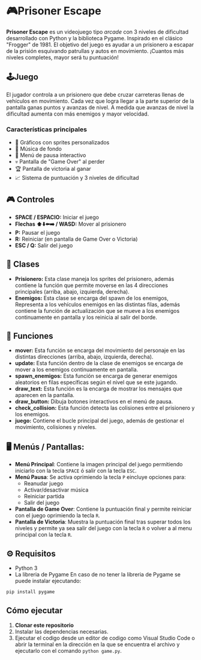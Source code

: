 # 🎮Prisoner Escape

**Prisoner Escape** es un videojuego tipo *arcade* con 3 niveles de dificultad desarrollado con Python y la biblioteca Pygame. Inspirado en el clásico "Frogger" de 1981. El objetivo del juego es ayudar a un prisionero a escapar de la prisión esquivando patrullas y autos en movimiento. ¡Cuantos más niveles completes, mayor será tu puntuación!

## 🕹️Juego
El jugador controla a un prisionero que debe cruzar carreteras llenas de vehículos en movimiento. Cada vez que logra llegar a la parte superior de la pantalla ganas puntos y avanzas de nivel. A medida que avanzas de nivel la dificultad aumenta con más enemigos y mayor velocidad.

### Características principales

- 🎨 Gráficos con sprites personalizados
- 🎵 Música de fondo
- 🛑 Menú de pausa interactivo
- 💀 Pantalla de "Game Over" al perder
- 🏆 Pantalla de victoria al ganar
- 📈 Sistema de puntuación y 3 niveles de dificultad

## 🎮 Controles
- **SPACE / ESPACIO:** Iniciar el juego
- **Flechas ⬆️⬇️⬅️➡️  / WASD:** Mover al prisionero
- **P:** Pausar el juego
- **R:** Reiniciar (en pantalla de Game Over o Victoria)
- **ESC / Q:** Salir del juego

## 🧱 Clases
- **Prisionero:** Esta clase maneja los sprites del prisionero, además contiene la función que permite moverse en las 4 direcciones principales (arriba, abajo, izquierda, derecha).
- **Enemigos:** Esta clase se encarga del spawn de los enemigos, Representa a los vehículos enemigos en las distintas filas, además contiene la función de actualización que se mueve a los enemigos continuamente en pantalla y los reinicia al salir del borde.

## 🧠 Funciones
- **mover:** Esta función se encarga del movimiento del personaje en las distintas direcciones (arriba, abajo, izquierda, derecha).
- **update:** Esta función dentro de la clase de enemigos se encarga de mover a los enemigos continuamente en pantalla.
- **spawn_enemigos:** Esta función se encarga de generar enemigos aleatorios en filas específicas según el nivel que se este jugando.
- **draw_text:** Esta función es la encarga de mostrar los mensajes que aparecen en la pantalla.
- **draw_button:** Dibuja botones interactivos en el menú de pausa.
- **check_collision:** Esta función detecta las colisiones entre el prisionero y los enemigos.
- **juego:** Contiene el bucle principal del juego, además de gestionar el movimiento, colisiones y niveles.

## 🖥️ Menús / Pantallas:
- **Menú Principal**: Contiene la imagen principal del juego permitiendo iniciarlo con la tecla `SPACE` ó salir con la tecla `ESC`.
- **Menú Pausa**: Se activa oprimiendo la tecla  `P` eincluye opciones para:
  - Reanudar juego
  - Activar/desactivar música
  - Reiniciar partida
  - Salir del juego
- **Pantalla de Game Over**: Contiene la puntuación final y permite reiniciar con el juego oprimiendo la tecla `R`.
- **Pantalla de Victoria**: Muestra la puntuación final tras superar todos los niveles y permite ya sea salir del juego con la tecla `R` o volver a al menu principal con la tecla `R`.

## ⚙️ Requisitos

- Python 3
- La libreria de Pygame
En caso de no tener la libreria de Pygame se puede instalar ejecutando:

```bash
pip install pygame
```

## Cómo ejecutar
1. **Clonar este repositorio**
2. Instalar las dependencias necesarias.
3. Ejecutar el codigo desde un editor de codigo como Visual Studio Code o abrir la terminal en la dirección en la que se encuentra el archivo y ejecutarlo con el comando `python game.py`.
